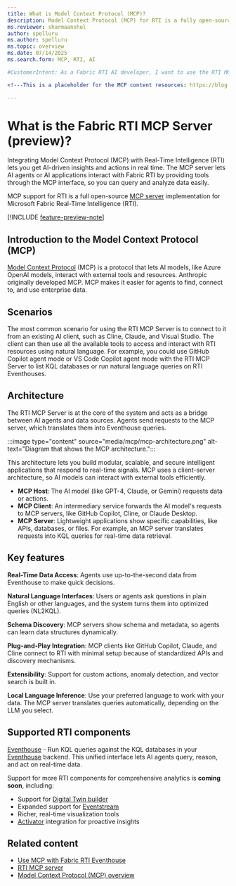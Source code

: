 ```yaml
---
title: What is Model Context Protocol (MCP)?
description: Model Context Protocol (MCP) for RTI is a fully open-source implementation for Microsoft Fabric Real-Time Intelligence (RTI). It enables AI agents to interact with RTI components like Eventhouse.
ms.reviewer: sharmaanshul
author: spelluru
ms.author: spelluru
ms.topic: overview 
ms.date: 07/14/2025
ms.search.form: MCP, RTI, AI

#CustomerIntent: As a Fabric RTI AI developer, I want to use the RTI MCP server to create AI agents and AI applications.

<!---This is a placeholder for the MCP content resources: https://blog.fabric.microsoft.com/en-us/blog/introducing-mcp-support-for-real-time-intelligence-rti/ --->

---
```


# What is the Fabric RTI MCP Server (preview)?

Integrating Model Context Protocol (MCP) with Real-Time Intelligence (RTI) lets you get AI-driven insights and actions in real time. The MCP server lets AI agents or AI applications interact with Fabric RTI by providing tools through the MCP interface, so you can query and analyze data easily.

MCP support for RTI is a full open-source [MCP server](https://github.com/microsoft/fabric-rti-mcp/) implementation for Microsoft Fabric Real-Time Intelligence (RTI).

[!INCLUDE [feature-preview-note](../includes/feature-preview-note.md)]

## Introduction to the Model Context Protocol (MCP)

[Model Context Protocol](https://modelcontextprotocol.io/introduction) (MCP) is a protocol that lets AI models, like Azure OpenAI models, interact with external tools and resources. Anthropic originally developed MCP. MCP makes it easier for agents to find, connect to, and use enterprise data.

## Scenarios

The most common scenario for using the RTI MCP Server is to connect to it from an existing AI client, such as Cline, Claude, and Visual Studio. The client can then use all the available tools to access and interact with RTI resources using natural language. For example, you could use GitHub Copilot agent mode or VS Code Copilot agent mode with the RTI MCP Server to list KQL databases or run natural language queries on RTI Eventhouses.

## Architecture

The RTI MCP Server is at the core of the system and acts as a bridge between AI agents and data sources. Agents send requests to the MCP server, which translates them into Eventhouse queries.

:::image type="content" source="media/mcp/mcp-architecture.png" alt-text="Diagram that shows the MCP architecture.":::

This architecture lets you build modular, scalable, and secure intelligent applications that respond to real-time signals. MCP uses a client-server architecture, so AI models can interact with external tools efficiently.

* **MCP Host**: The AI model (like GPT-4, Claude, or Gemini) requests data or actions.
* **MCP Client**: An intermediary service forwards the AI model's requests to MCP servers, like GitHub Copilot, Cline, or Claude Desktop.
* **MCP Server**: Lightweight applications show specific capabilities, like APIs, databases, or files. For example, an MCP server translates requests into KQL queries for real-time data retrieval.

## Key features

**Real-Time Data Access**: Agents use up-to-the-second data from Eventhouse to make quick decisions.

**Natural Language Interfaces**: Users or agents ask questions in plain English or other languages, and the system turns them into optimized queries (NL2KQL).

**Schema Discovery**: MCP servers show schema and metadata, so agents can learn data structures dynamically.

**Plug-and-Play Integration**: MCP clients like GitHub Copilot, Claude, and Cline connect to RTI with minimal setup because of standardized APIs and discovery mechanisms.

**Extensibility**: Support for custom actions, anomaly detection, and vector search is built in.

**Local Language Inference**: Use your preferred language to work with your data. The MCP server translates queries automatically, depending on the LLM you select.

## Supported RTI components

[Eventhouse](mcp-eventhouse.md) - Run KQL queries against the KQL databases in your [Eventhouse](eventhouse.md) backend. This unified interface lets AI agents query, reason, and act on real-time data.

Support for more RTI components for comprehensive analytics is **coming soon**, including:

* Support for [Digital Twin builder](digital-twin-builder/overview.md)
* Expanded support for [Eventstream](event-streams/overview.md)
* Richer, real-time visualization tools
* [Activator](data-activator/activator-introduction.md) integration for proactive insights

## Related content

* [Use MCP with Fabric RTI Eventhouse](mcp-eventhouse.md)
* [RTI MCP server](https://github.com/microsoft/fabric-rti-mcp/)
* [Model Context Protocol (MCP) overview](https://modelcontextprotocol.io/introduction)

